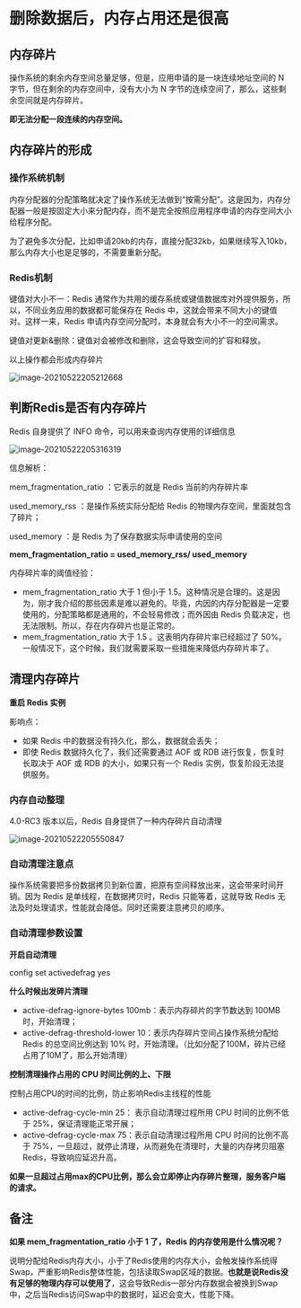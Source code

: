 # 删除数据后，内存占用还是很高

## 内存碎片

操作系统的剩余内存空间总量足够，但是，应用申请的是一块连续地址空间的 N 字节，但在剩余的内存空间中，没有大小为 N 字节的连续空间了，那么，这些剩余空间就是内存碎片。

**即无法分配一段连续的内存空间。**

## 内存碎片的形成

### 操作系统机制

内存分配器的分配策略就决定了操作系统无法做到“按需分配”。这是因为，内存分配器一般是按固定大小来分配内存，而不是完全按照应用程序申请的内存空间大小给程序分配。

为了避免多次分配，比如申请20kb的内存，直接分配32kb，如果继续写入10kb，那么内存大小也是足够的，不需要重新分配。

### Redis机制

键值对大小不一：Redis 通常作为共用的缓存系统或键值数据库对外提供服务，所以，不同业务应用的数据都可能保存在 Redis 中，这就会带来不同大小的键值对。这样一来，Redis 申请内存空间分配时，本身就会有大小不一的空间需求。

键值对更新&删除：键值对会被修改和删除，这会导致空间的扩容和释放。

以上操作都会形成内存碎片

![image-20210522205212668](assets/image-20210522205212668.png)

## 判断Redis是否有内存碎片

Redis 自身提供了 INFO 命令，可以用来查询内存使用的详细信息

![image-20210522205316319](assets/image-20210522205316319.png)

信息解析：

mem_fragmentation_ratio ：它表示的就是 Redis 当前的内存碎片率

used_memory_rss ：是操作系统实际分配给 Redis 的物理内存空间，里面就包含了碎片；

 used_memory ：是 Redis 为了保存数据实际申请使用的空间

**mem_fragmentation_ratio = used_memory_rss/ used_memory**

内存碎片率的阈值经验：

- mem_fragmentation_ratio 大于 1 但小于 1.5。这种情况是合理的。这是因为，刚才我介绍的那些因素是难以避免的。毕竟，内因的内存分配器是一定要使用的，分配策略都是通用的，不会轻易修改；而外因由 Redis 负载决定，也无法限制。所以，存在内存碎片也是正常的。
- mem_fragmentation_ratio 大于 1.5 。这表明内存碎片率已经超过了 50%。一般情况下，这个时候，我们就需要采取一些措施来降低内存碎片率了。

## 清理内存碎片

**重启 Redis 实例**

影响点：

- 如果 Redis 中的数据没有持久化，那么，数据就会丢失；
- 即使 Redis 数据持久化了，我们还需要通过 AOF 或 RDB 进行恢复，恢复时长取决于 AOF 或 RDB 的大小，如果只有一个 Redis 实例，恢复阶段无法提供服务。

### 内存自动整理

4.0-RC3 版本以后，Redis 自身提供了一种内存碎片自动清理

![image-20210522205550847](assets/image-20210522205550847.png)

### 自动清理注意点

操作系统需要把多份数据拷贝到新位置，把原有空间释放出来，这会带来时间开销。因为 Redis 是单线程，在数据拷贝时，Redis 只能等着，这就导致 Redis 无法及时处理请求，性能就会降低。同时还需要注意拷贝的顺序。



### 自动清理参数设置

**开启自动清理**

config set activedefrag yes

**什么时候出发碎片清理**

- active-defrag-ignore-bytes 100mb：表示内存碎片的字节数达到 100MB 时，开始清理；
- active-defrag-threshold-lower 10：表示内存碎片空间占操作系统分配给 Redis 的总空间比例达到 10% 时，开始清理。（比如分配了100M，碎片已经占用了10M了，那么开始清理）

**控制清理操作占用的 CPU 时间比例的上、下限**

控制占用CPU的时间的比例，防止影响Redis主线程的性能

- active-defrag-cycle-min 25： 表示自动清理过程所用 CPU 时间的比例不低于 25%，保证清理能正常开展；
- active-defrag-cycle-max 75：表示自动清理过程所用 CPU 时间的比例不高于 75%，一旦超过，就停止清理，从而避免在清理时，大量的内存拷贝阻塞 Redis，导致响应延迟升高。

**如果一旦超过占用max的CPU比例，那么会立即停止内存碎片整理，服务客户端的请求。**

## 备注

**如果 mem_fragmentation_ratio 小于 1 了，Redis 的内存使用是什么情况呢？**

说明分配给Redis内存大小，小于了Redis使用的内存大小，会触发操作系统得Swap，严重影响Redis整体性能，包括读取Swap区域的数据。**也就是说Redis没有足够的物理内存可以使用了**，这会导致Redis一部分内存数据会被换到Swap中，之后当Redis访问Swap中的数据时，延迟会变大，性能下降。



